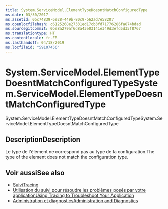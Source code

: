 ```yaml
---
title: System.ServiceModel.ElementTypeDoesntMatchConfiguredType
ms.date: 03/30/2017
ms.assetid: 0bc74839-6e28-449b-80c9-b62ad7e58207
ms.openlocfilehash: c6125268e27331ed17cb3fd71776286fa874bdad
ms.sourcegitcommit: 0be8a279af6d8a43e03141e349d3efd5d35f8767
ms.translationtype: HT
ms.contentlocale: fr-FR
ms.lasthandoff: 04/18/2019
ms.locfileid: "59107456"
---
```

# <a name="systemservicemodelelementtypedoesntmatchconfiguredtype"></a><span data-ttu-id="25353-102">System.ServiceModel.ElementTypeDoesntMatchConfiguredType</span><span class="sxs-lookup"><span data-stu-id="25353-102">System.ServiceModel.ElementTypeDoesntMatchConfiguredType</span></span>
<span data-ttu-id="25353-103">System.ServiceModel.ElementTypeDoesntMatchConfiguredType</span><span class="sxs-lookup"><span data-stu-id="25353-103">System.ServiceModel.ElementTypeDoesntMatchConfiguredType</span></span>  
  
## <a name="description"></a><span data-ttu-id="25353-104">Description</span><span class="sxs-lookup"><span data-stu-id="25353-104">Description</span></span>  
 <span data-ttu-id="25353-105">Le type de l'élément ne correspond pas au type de la configuration.</span><span class="sxs-lookup"><span data-stu-id="25353-105">The type of the element does not match the configuration type.</span></span>  
  
## <a name="see-also"></a><span data-ttu-id="25353-106">Voir aussi</span><span class="sxs-lookup"><span data-stu-id="25353-106">See also</span></span>

- [<span data-ttu-id="25353-107">Suivi</span><span class="sxs-lookup"><span data-stu-id="25353-107">Tracing</span></span>](../../../../../docs/framework/wcf/diagnostics/tracing/index.md)
- [<span data-ttu-id="25353-108">Utilisation du suivi pour résoudre les problèmes posés par votre application</span><span class="sxs-lookup"><span data-stu-id="25353-108">Using Tracing to Troubleshoot Your Application</span></span>](../../../../../docs/framework/wcf/diagnostics/tracing/using-tracing-to-troubleshoot-your-application.md)
- [<span data-ttu-id="25353-109">Administration et diagnostics</span><span class="sxs-lookup"><span data-stu-id="25353-109">Administration and Diagnostics</span></span>](../../../../../docs/framework/wcf/diagnostics/index.md)
